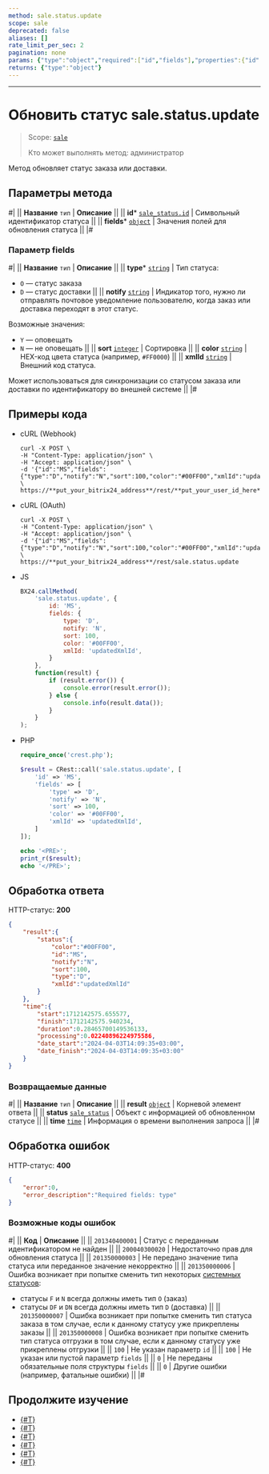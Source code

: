 ```yaml
---
method: sale.status.update
scope: sale
deprecated: false
aliases: []
rate_limit_per_sec: 2
pagination: none
params: {"type":"object","required":["id","fields"],"properties":{"id":{"type":"integer"},"fields":{"type":"object"}}}
returns: {"type":"object"}
---
```



---

# Обновить статус sale.status.update

> Scope: [`sale`](../../scopes/permissions.md)
>
> Кто может выполнять метод: администратор

Метод обновляет статус заказа или доставки.

## Параметры метода



#|
|| **Название**
`тип` | **Описание** ||
|| **id***
[`sale_status.id`](../data-types.md) | Символьный идентификатор статуса ||
|| **fields***
[`object`](../../data-types.md) | Значения полей для обновления статуса ||
|#

### Параметр fields



#|
|| **Название**
`тип` | **Описание** ||
|| **type***
[`string`](../../data-types.md) | Тип статуса:
- `O` — статус заказа
- `D` — статус доставки ||
|| **notify**
[`string`](../../data-types.md) | Индикатор того, нужно ли отправлять почтовое уведомление пользователю, когда заказ или доставка переходят в этот статус.

Возможные значения:
- `Y` — оповещать
- `N` — не оповещать
 ||
|| **sort**
[`integer`](../../data-types.md) | Сортировка ||
|| **color**
[`string`](../../data-types.md) | HEX-код цвета статуса (например, `#FF0000`) ||
|| **xmlId**
[`string`](../../data-types.md) | Внешний код статуса.

Может использоваться для синхронизации со статусом заказа или доставки по идентификатору во внешней системе
||
|#

## Примеры кода





- cURL (Webhook)

    ```http
    curl -X POST \
    -H "Content-Type: application/json" \
    -H "Accept: application/json" \
    -d '{"id":"MS","fields":{"type":"D","notify":"N","sort":100,"color":"#00FF00","xmlId":"updatedXmlId"}}' \
    https://**put_your_bitrix24_address**/rest/**put_your_user_id_here**/**put_your_webbhook_here**/sale.status.update
    ```

- cURL (OAuth)

    ```http
    curl -X POST \
    -H "Content-Type: application/json" \
    -H "Accept: application/json" \
    -d '{"id":"MS","fields":{"type":"D","notify":"N","sort":100,"color":"#00FF00","xmlId":"updatedXmlId"},"auth":"**put_access_token_here**"}' \
    https://**put_your_bitrix24_address**/rest/sale.status.update
    ```

- JS

    ```js
    BX24.callMethod(
        'sale.status.update', {
            id: 'MS',
            fields: {
                type: 'D',
                notify: 'N',
                sort: 100,
                color: '#00FF00',
                xmlId: 'updatedXmlId',
            }
        },
        function(result) {
            if (result.error()) {
                console.error(result.error());
            } else {
                console.info(result.data());
            }
        }
    );
    ```

- PHP

    ```php
    require_once('crest.php');

    $result = CRest::call('sale.status.update', [
        'id' => 'MS',
        'fields' => [
            'type' => 'D',
            'notify' => 'N',
            'sort' => 100,
            'color' => '#00FF00',
            'xmlId' => 'updatedXmlId',
        ]
    ]);

    echo '<PRE>';
    print_r($result);
    echo '</PRE>';
    ```



## Обработка ответа

HTTP-статус: **200**

```json
{
    "result":{
        "status":{
            "color":"#00FF00",
            "id":"MS",
            "notify":"N",
            "sort":100,
            "type":"D",
            "xmlId":"updatedXmlId"
        }
    },
    "time":{
        "start":1712142575.655577,
        "finish":1712142575.940234,
        "duration":0.28465700149536133,
        "processing":0.02240896224975586,
        "date_start":"2024-04-03T14:09:35+03:00",
        "date_finish":"2024-04-03T14:09:35+03:00"
    }
}
```

### Возвращаемые данные

#|
|| **Название**
`тип` | **Описание** ||
|| **result**
[`object`](../../data-types.md) | Корневой элемент ответа ||
|| **status**
[`sale_status`](../data-types.md) | Объект с информацией об обновленном статусе ||
|| **time**
[`time`](../../data-types.md) | Информация о времени выполнения запроса ||
|#

## Обработка ошибок

HTTP-статус: **400**

```json
{
    "error":0,
    "error_description":"Required fields: type"
}
```



### Возможные коды ошибок

#|
|| **Код** | **Описание** ||
|| `201340400001` | Статус с переданным идентификатором не найден ||
|| `200040300020` | Недостаточно прав для обновления статуса ||
|| `201350000003` | Не передано значение типа статуса или переданное значение некорректно ||
|| `201350000006` | Ошибка возникает при попытке сменить тип некоторых [системных статусов](./index.md):

- статусы `F` и `N` всегда должны иметь тип `O` (заказ)
- статусы `DF` и `DN` всегда должны иметь тип `D` (доставка)
||
|| `201350000007` | Ошибка возникает при попытке сменить тип статуса заказа в том случае, если к данному статусу уже прикреплены заказы ||
|| `201350000008` | Ошибка возникает при попытке сменить тип статуса отгрузки в том случае, если к данному статусу уже прикреплены отгрузки ||
|| `100` | Не указан параметр `id` ||
|| `100` | Не указан или пустой параметр `fields` ||
|| `0` | Не переданы обязательные поля структуры `fields` ||
|| `0` | Другие ошибки (например, фатальные ошибки) ||
|#



## Продолжите изучение

- [{#T}](./index.md)
- [{#T}](./sale-status-add.md)
- [{#T}](./sale-status-get.md)
- [{#T}](./sale-status-list.md)
- [{#T}](./sale-status-delete.md)
- [{#T}](./sale-status-get-fields.md)
